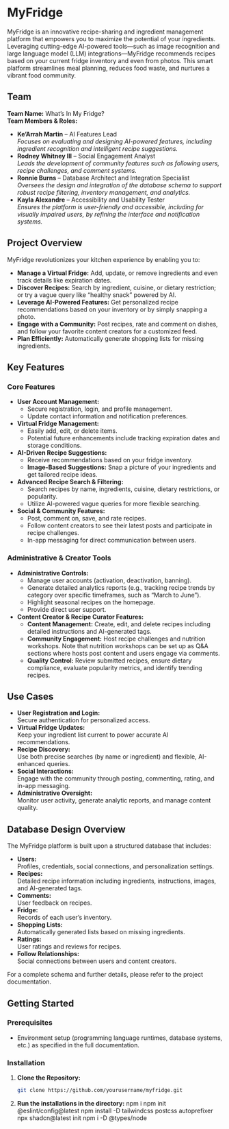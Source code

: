 # MyFridge

MyFridge is an innovative recipe-sharing and ingredient management platform that empowers you to maximize the potential of your ingredients. Leveraging cutting-edge AI-powered tools—such as image recognition and large language model (LLM) integrations—MyFridge recommends recipes based on your current fridge inventory and even from photos. This smart platform streamlines meal planning, reduces food waste, and nurtures a vibrant food community.

## Team

**Team Name:** What’s In My Fridge?  
**Team Members & Roles:**
- **Ke’Arrah Martin** – AI Features Lead  
  *Focuses on evaluating and designing AI-powered features, including ingredient recognition and intelligent recipe suggestions.*
- **Rodney Whitney III** – Social Engagement Analyst  
  *Leads the development of community features such as following users, recipe challenges, and comment systems.*
- **Ronnie Burns** – Database Architect and Integration Specialist  
  *Oversees the design and integration of the database schema to support robust recipe filtering, inventory management, and analytics.*
- **Kayla Alexandre** – Accessibility and Usability Tester  
  *Ensures the platform is user-friendly and accessible, including for visually impaired users, by refining the interface and notification systems.*

## Project Overview

MyFridge revolutionizes your kitchen experience by enabling you to:
- **Manage a Virtual Fridge:** Add, update, or remove ingredients and even track details like expiration dates.
- **Discover Recipes:** Search by ingredient, cuisine, or dietary restriction; or try a vague query like “healthy snack” powered by AI.
- **Leverage AI-Powered Features:** Get personalized recipe recommendations based on your inventory or by simply snapping a photo.
- **Engage with a Community:** Post recipes, rate and comment on dishes, and follow your favorite content creators for a customized feed.
- **Plan Efficiently:** Automatically generate shopping lists for missing ingredients.

## Key Features

### Core Features
- **User Account Management:** 
  - Secure registration, login, and profile management.
  - Update contact information and notification preferences.
- **Virtual Fridge Management:** 
  - Easily add, edit, or delete items.
  - Potential future enhancements include tracking expiration dates and storage conditions.
- **AI-Driven Recipe Suggestions:** 
  - Receive recommendations based on your fridge inventory.
  - **Image-Based Suggestions:** Snap a picture of your ingredients and get tailored recipe ideas.
- **Advanced Recipe Search & Filtering:** 
  - Search recipes by name, ingredients, cuisine, dietary restrictions, or popularity.
  - Utilize AI-powered vague queries for more flexible searching.
- **Social & Community Features:** 
  - Post, comment on, save, and rate recipes.
  - Follow content creators to see their latest posts and participate in recipe challenges.
  - In-app messaging for direct communication between users.

### Administrative & Creator Tools
- **Administrative Controls:**
  - Manage user accounts (activation, deactivation, banning).
  - Generate detailed analytics reports (e.g., tracking recipe trends by category over specific timeframes, such as “March to June”).
  - Highlight seasonal recipes on the homepage.
  - Provide direct user support.
- **Content Creator & Recipe Curator Features:**
  - **Content Management:** Create, edit, and delete recipes including detailed instructions and AI-generated tags.
  - **Community Engagement:** Host recipe challenges and nutrition workshops. Note that nutrition workshops can be set up as Q&A sections where hosts post content and users engage via comments.
  - **Quality Control:** Review submitted recipes, ensure dietary compliance, evaluate popularity metrics, and identify trending recipes.

## Use Cases

- **User Registration and Login:**  
  Secure authentication for personalized access.
- **Virtual Fridge Updates:**  
  Keep your ingredient list current to power accurate AI recommendations.
- **Recipe Discovery:**  
  Use both precise searches (by name or ingredient) and flexible, AI-enhanced queries.
- **Social Interactions:**  
  Engage with the community through posting, commenting, rating, and in-app messaging.
- **Administrative Oversight:**  
  Monitor user activity, generate analytic reports, and manage content quality.

## Database Design Overview

The MyFridge platform is built upon a structured database that includes:

- **Users:**  
  Profiles, credentials, social connections, and personalization settings.
- **Recipes:**  
  Detailed recipe information including ingredients, instructions, images, and AI-generated tags.
- **Comments:**  
  User feedback on recipes.
- **Fridge:**  
  Records of each user’s inventory.
- **Shopping Lists:**  
  Automatically generated lists based on missing ingredients.
- **Ratings:**  
  User ratings and reviews for recipes.
- **Follow Relationships:**  
  Social connections between users and content creators.

For a complete schema and further details, please refer to the project documentation.

## Getting Started

### Prerequisites
- Environment setup (programming language runtimes, database systems, etc.) as specified in the full documentation.

### Installation
1. **Clone the Repository:**
   ```bash
   git clone https://github.com/yourusername/myfridge.git

2. **Run the installations in the directory:**
    npm i 
    npm init @eslint/config@latest
    npm install -D tailwindcss postcss autoprefixer
    npx shadcn@latest init
    npm i -D @types/node

